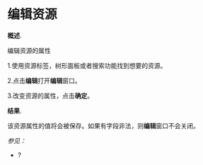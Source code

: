 # 编辑资源

**概述**.

编辑资源的属性

1.使用资源标签，树形面板或者搜索功能找到想要的资源。

2.点击**编辑**打开**编辑**窗口。

3.改变资源的属性，点击**确定**。

**结果**.

该资源属性的值将会被保存。如果有字段非法，则**编辑**窗口不会关闭。

*参见：*

-   ?
